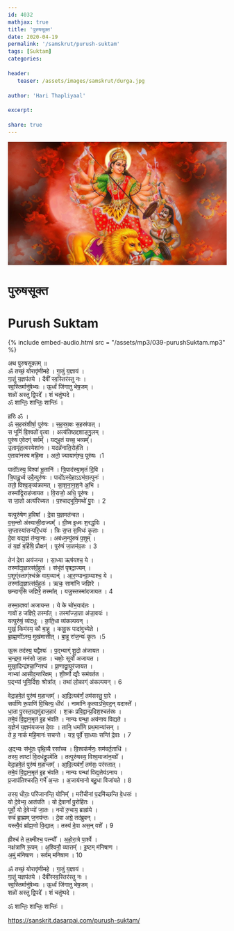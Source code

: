 ```yaml
---    
id: 4032    
mathjax: true    
title: 'पुरुषसूक्त'    
date: 2020-04-19    
permalink: '/samskrut/purush-suktam'    
tags: [Suktam]    
categories:    
    
header:    
   teaser: /assets/images/samskrut/durga.jpg    
    
author: 'Hari Thapliyaal'    
    
excerpt:    
    
share: true    
---    
```

    
![](/assets/images/samskrut/durga.jpg)    
    
# पुरुषसूक्त    
# Purush Suktam    
    
{% include embed-audio.html src = "/assets/mp3/039-purushSuktam.mp3" %}     
    
अथ पुरुषसूक्तम् ॥    
ॐ तच्छं॒ योरावृ॑णीमहे । गा॒तुं य॒ज्ञाय॑ ।    
गा॒तुं य॒ज्ञप॑तये । दैवी᳚ स्व॒स्तिर॑स्तु नः ।    
स्व॒स्तिर्मानु॑षेभ्यः । ऊ॒र्ध्वं जि॑गातु भेष॒जम् ।    
शन्नो॑ अस्तु द्वि॒पदे᳚ । शं चतु॑ष्पदे ।    
ॐ शान्तिः॒ शान्तिः॒ शान्तिः॑ ।    
    
हरिः ॐ ।    
ॐ स॒हस्र॑शीर्षा॒ पुरु॑षः । स॒ह॒स्रा॒क्षः स॒हस्र॑पात् ।    
स भूमिं॑ वि॒श्वतो॑ वृ॒त्वा । अत्य॑तिष्ठद्दशाङ्गु॒लम् ।    
पुरु॑ष ए॒वेदग्ं सर्वम्᳚ । यद्भू॒तं यच्च॒ भव्यम्᳚।    
उ॒तामृ॑त॒त्वस्येशा॑नः । यदन्ने॑नाति॒रोह॑ति ।    
ए॒तावा॑नस्य महि॒मा । अतो॒ ज्यायाग्ं॑श्च॒ पूरु॑षः ।1    
    
पादो᳚ऽस्य॒ विश्वा॑ भू॒तानि॑ । त्रि॒पाद॑स्या॒मृतं॑ दि॒वि ।    
त्रि॒पादू॒र्ध्व उदै॒त्पुरु॑षः । पादो᳚ऽस्ये॒हाऽऽभ॑वा॒त्पुनः॑ ।    
ततो॒ विश्व॒ङ्व्य॑क्रामत् । सा॒श॒ना॒न॒श॒ने अ॒भि ।    
तस्मा᳚द्वि॒राड॑जायत । वि॒राजो॒ अधि॒ पूरु॑षः ।    
स जा॒तो अत्य॑रिच्यत । प॒श्चाद्भूमि॒मथो॑ पु॒रः । 2    
    
यत्पुरु॑षेण ह॒विषा᳚ । दे॒वा य॒ज्ञमत॑न्वत ।    
व॒स॒न्तो अ॑स्यासी॒दाज्यम्᳚ । ग्री॒ष्म इ॒ध्मः श॒रद्ध॒विः ।    
स॒प्तास्या॑सन्परि॒धयः॑ । त्रिः स॒प्त स॒मिधः॑ कृ॒ताः ।    
दे॒वा यद्य॒ज्ञं त॑न्वा॒नाः । अब॑ध्न॒न्पु॑रुषं प॒शुम् ।    
तं य॒ज्ञं ब॒र्हिषि॒ प्रौक्षन्॑ । पुरु॑षं जा॒तम॑ग्र॒तः । 3    
    
तेन॑ दे॒वा अय॑जन्त । सा॒ध्या ऋष॑यश्च॒ ये ।    
तस्मा᳚द्य॒ज्ञात्स॑र्व॒हुतः॑ । संभृ॑तं पृषदा॒ज्यम् ।    
प॒शूग्ंस्ताग्ंश्च॑क्रे वाय॒व्यान्॑ । आ॒र॒ण्यान्ग्रा॒म्याश्च॒ ये ।    
तस्मा᳚द्य॒ज्ञात्स॑र्व॒हुतः॑ । ऋचः॒ सामा॑नि जज्ञिरे ।    
छन्दाग्ं॑सि जज्ञिरे॒ तस्मा᳚त् । यजु॒स्तस्मा॑दजायत । 4    
    
तस्मा॒दश्वा॑ अजायन्त । ये के चो॑भ॒याद॑तः ।    
गावो॑ ह जज्ञिरे॒ तस्मा᳚त् । तस्मा᳚ज्जा॒ता अ॑जा॒वयः॑ ।    
यत्पुरु॑षं॒ व्य॑दधुः । क॒ति॒धा व्य॑कल्पयन् ।    
मुखं॒ किम॑स्य॒ कौ बा॒हू । कावू॒रू पादा॑वुच्येते ।    
ब्रा॒ह्म॒णो᳚ऽस्य॒ मुख॑मासीत् । बा॒हू रा॑ज॒न्यः॑ कृ॒तः ।5    
    
ऊ॒रू तद॑स्य॒ यद्वैश्यः॑ । प॒द्भ्याग्ं शू॒द्रो अ॑जायत ।    
च॒न्द्रमा॒ मन॑सो जा॒तः । चक्षोः॒ सूर्यो॑ अजायत ।    
मुखा॒दिन्द्र॑श्चा॒ग्निश्च॑ ।  प्रा॒णाद्वा॒युर॑जायत ।    
नाभ्या॑ आसीद॒न्तरि॑क्षम् । शी॒र्ष्णो द्यौः सम॑वर्तत ।    
प॒द्भ्यां भूमि॒र्दिशः॒ श्रोत्रा᳚त् । तथा॑ लो॒काग्ं अ॑कल्पयन् । 6    
    
वेदा॒हमे॒तं पुरु॑षं म॒हान्तम्᳚ । आ॒दि॒त्यव॑र्णं॒ तम॑सस्तु॒ पा॒रे ।    
सर्वा॑णि रू॒पाणि॑ वि॒चित्य॒ धीरः॑ । नामा॑नि कृ॒त्वाऽभि॒वद॒न् यदास्ते᳚ ।    
धा॒ता पु॒रस्ता॒द्यमु॑दाज॒हार॑ । श॒क्रः प्रवि॒द्वान्प्र॒दिश॒श्चत॑स्रः ।    
तमे॒वं वि॒द्वान॒मृत॑ इ॒ह भ॑वति । नान्यः पन्था॒ अय॑नाय विद्यते ।    
य॒ज्ञेन॑ य॒ज्ञम॑यजन्त दे॒वाः । तानि॒ धर्मा॑णि प्रथ॒मान्या॑सन् ।    
ते ह॒ नाकं॑ महि॒मानः॑ सचन्ते । यत्र॒ पूर्वे॑ सा॒ध्याः सन्ति॑ दे॒वाः । 7    
    
अ॒द्भ्यः संभू॑तः पृथि॒व्यै रसा᳚च्च । वि॒श्वक॑र्मणः॒ सम॑वर्त॒ताधि॑ ।    
तस्य॒ त्वष्टा॑ वि॒दध॑द्रू॒पमे॑ति । तत्पुरु॑षस्य॒ विश्व॒माजा॑न॒मग्रे᳚ ।    
वेदा॒हमे॒तं पुरु॑षं म॒हान्तम्᳚ । आ॒दि॒त्यव॑र्णं॒ तम॑सः॒ पर॑स्तात् ।    
तमे॒वं वि॒द्वान॒मृत॑ इ॒ह भ॑वति । नान्यः पन्था॑ विद्य॒तेय॑ऽनाय ।    
प्र॒जाप॑तिश्चरति॒ गर्भे॑ अ॒न्तः । अ॒जाय॑मानो बहु॒धा विजा॑यते । 8    
    
तस्य॒ धीराः॒ परि॑जानन्ति॒ योनिम्᳚ । मरी॑चीनां प॒दमि॑च्छन्ति वे॒धसः॑ ।    
यो दे॒वेभ्य॒ आत॑पति । यो दे॒वानां᳚ पु॒रोहि॑तः ।    
पूर्वो॒ यो दे॒वेभ्यो॑ जा॒तः । नमो॑ रु॒चाय॒ ब्राह्म॑ये ।    
रुचं॑ ब्रा॒ह्मम् ज॒नय॑न्तः । दे॒वा अग्रे॒ तद॑ब्रुवन् ।    
यस्त्वै॒वं ब्रा᳚ह्म॒णो वि॒द्यात् । तस्य॑ दे॒वा अस॒न् वशे᳚ । 9    
    
ह्रीश्च॑ ते ल॒क्ष्मीश्च॒ पत्न्यौ᳚ । अ॒हो॒रा॒त्रे पा॒र्श्वे ।    
नक्ष॑त्राणि रू॒पम् । अ॒श्विनौ॒ व्यात्तम्᳚ ।  इ॒ष्टम् म॑निषाण ।    
अ॒मुं म॑निषाण ।  सर्व॑म्  मनिषाण । 10    
    
ॐ तच्छं॒ योरावृ॑णीमहे । गा॒तुं य॒ज्ञाय॑ ।    
गा॒तुं यज्ञप॑तये । दैवी᳚स्स्व॒स्तिर॑स्तु नः ।    
स्व॒स्तिर्मानु॑षेभ्यः । ऊ॒र्ध्वं जि॑गातु भेष॒जम् ।    
शन्नो॑ अस्तु द्वि॒पदे᳚ । शं चतु॑ष्पदे ।    
    
ॐ शान्तिः॒ शान्तिः॒ शान्तिः॑ ।    
    
https://sanskrit.dasarpai.com/purush-suktam/